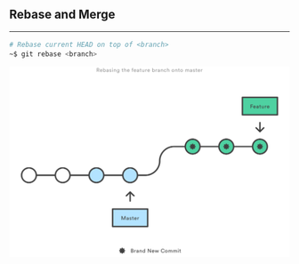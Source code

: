 ## Rebase and Merge
<hr>

```bash
# Rebase current HEAD on top of <branch>
~$ git rebase <branch>
```
<img src="./assets/merge_vs_rebase_02.svg" style="max-height: 360px;" />
